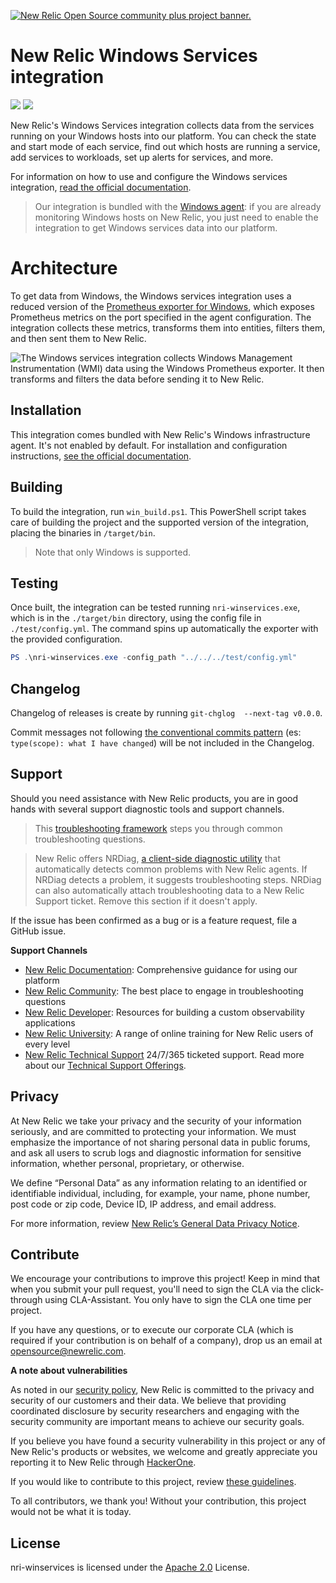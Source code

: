<a href="https://opensource.newrelic.com/oss-category/#community-plus"><picture><source media="(prefers-color-scheme: dark)" srcset="https://github.com/newrelic/opensource-website/raw/main/src/images/categories/dark/Community_Plus.png"><source media="(prefers-color-scheme: light)" srcset="https://github.com/newrelic/opensource-website/raw/main/src/images/categories/Community_Plus.png"><img alt="New Relic Open Source community plus project banner." src="https://github.com/newrelic/opensource-website/raw/main/src/images/categories/Community_Plus.png"></picture></a>

# New Relic Windows Services integration
![](https://github.com/newrelic/nri-winservices/workflows/PullRequestAndMergeMaster/badge.svg)
![](https://github.com/newrelic/nri-winservices/workflows/Release/badge.svg)

New Relic's Windows Services integration collects data from the services running on your Windows hosts into our platform. You can check the state and start mode of each service, find out which hosts are running a service, add services to workloads, set up alerts for services, and more.
 
For information on how to use and configure the Windows services integration, [read the official documentation](https://docs.newrelic.com/docs/integrations/host-integrations/host-integrations-list/windows-services-integration). 
 
> Our integration is bundled with the [Windows agent](/docs/infrastructure/install-configure-manage-infrastructure/windows-installation/install-infrastructure-windows-server-using-msi-installer): if you are already monitoring Windows hosts on New Relic, you just need to enable the integration to get Windows services data into our platform.

# Architecture

To get data from Windows, the Windows services integration uses a reduced version of the [Prometheus exporter for 
Windows](https://github.com/prometheus-community/windows_exporter), which exposes Prometheus metrics on the port specified in the agent configuration. The integration collects these metrics, transforms them into entities, filters them, and then sent them to New Relic. 

![The Windows services integration collects Windows Management Instrumentation  (WMI) data using the Windows Prometheus exporter. It then transforms and filters the data before sending it to New Relic.](https://docs.newrelic.com/sites/default/files/thumbnails/image/WindowsServicesOHI.png)

## Installation

This integration comes bundled with New Relic's Windows infrastructure agent. It's not enabled by default. For installation and configuration instructions, [see the official documentation](https://docs.newrelic.com/docs/integrations/host-integrations/host-integrations-list/windows-services-integration#install).

## Building

To build the integration, run `win_build.ps1`. This PowerShell script takes care of building the project and the supported version of the integration, placing the binaries in `/target/bin`.

> Note that only Windows is supported.

## Testing

Once built, the integration can be tested running `nri-winservices.exe`, which is in the `./target/bin` directory, using the config file in `./test/config.yml`. The command spins up automatically the exporter with the provided configuration. 

```powershell
PS .\nri-winservices.exe -config_path "../../../test/config.yml"
```

## Changelog

Changelog of releases is create by running `git-chglog  --next-tag v0.0.0`. 

Commit messages not following [the conventional commits pattern](https://www.conventionalcommits.org/en/v1.0.0/)  (es: `type(scope): what I have changed`) will be not included in the Changelog.

## Support

Should you need assistance with New Relic products, you are in good hands with several support diagnostic tools and support channels.

>This [troubleshooting framework](https://discuss.newrelic.com/t/troubleshooting-frameworks/108787) steps you through common troubleshooting questions.

>New Relic offers NRDiag, [a client-side diagnostic utility](https://docs.newrelic.com/docs/using-new-relic/cross-product-functions/troubleshooting/new-relic-diagnostics) that automatically detects common problems with New Relic agents. If NRDiag detects a problem, it suggests troubleshooting steps. NRDiag can also automatically attach troubleshooting data to a New Relic Support ticket. Remove this section if it doesn't apply.

If the issue has been confirmed as a bug or is a feature request, file a GitHub issue.

**Support Channels**

* [New Relic Documentation](https://docs.newrelic.com): Comprehensive guidance for using our platform
* [New Relic Community](https://discuss.newrelic.com): The best place to engage in troubleshooting questions
* [New Relic Developer](https://developer.newrelic.com/): Resources for building a custom observability applications
* [New Relic University](https://learn.newrelic.com/): A range of online training for New Relic users of every level
* [New Relic Technical Support](https://support.newrelic.com/) 24/7/365 ticketed support. Read more about our [Technical Support Offerings](https://docs.newrelic.com/docs/licenses/license-information/general-usage-licenses/support-plan).

## Privacy

At New Relic we take your privacy and the security of your information seriously, and are committed to protecting your information. We must emphasize the importance of not sharing personal data in public forums, and ask all users to scrub logs and diagnostic information for sensitive information, whether personal, proprietary, or otherwise.

We define “Personal Data” as any information relating to an identified or identifiable individual, including, for example, your name, phone number, post code or zip code, Device ID, IP address, and email address.

For more information, review [New Relic’s General Data Privacy Notice](https://newrelic.com/termsandconditions/privacy).

## Contribute

We encourage your contributions to improve this project! Keep in mind that when you submit your pull request, you'll need to sign the CLA via the click-through using CLA-Assistant. You only have to sign the CLA one time per project.

If you have any questions, or to execute our corporate CLA (which is required if your contribution is on behalf of a company), drop us an email at opensource@newrelic.com.

**A note about vulnerabilities**

As noted in our [security policy](../../security/policy), New Relic is committed to the privacy and security of our customers and their data. We believe that providing coordinated disclosure by security researchers and engaging with the security community are important means to achieve our security goals.

If you believe you have found a security vulnerability in this project or any of New Relic's products or websites, we welcome and greatly appreciate you reporting it to New Relic through [HackerOne](https://hackerone.com/newrelic).

If you would like to contribute to this project, review [these guidelines](./CONTRIBUTING.md).

To all contributors, we thank you!  Without your contribution, this project would not be what it is today.

## License

nri-winservices is licensed under the [Apache 2.0](http://apache.org/licenses/LICENSE-2.0.txt) License.
